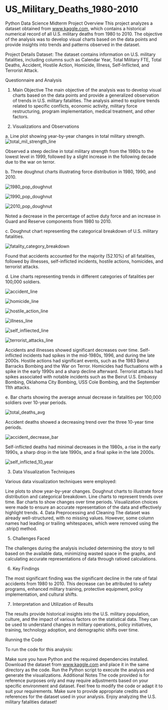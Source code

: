 # US_Military_Deaths_1980-2010
Python Data Science Midterm Project
Overview
This project analyzes a dataset obtained from www.kaggle.com, which contains a historical numerical record of all U.S. military deaths from 1980 to 2010. The objective of the analysis was to develop visual charts based on the data points and provide insights into trends and patterns observed in the dataset.

Project Details
Dataset: The dataset contains information on U.S. military fatalities, including columns such as Calendar Year, Total Military FTE, Total Deaths, Accident, Hostile Action, Homicide, Illness, Self-Inflicted, and Terrorist Attack.

Questionnaire and Analysis
1. Main Objective
The main objective of the analysis was to develop visual charts based on the data points and provide a generalized observation of trends in U.S. military fatalities. The analysis aimed to explore trends related to specific conflicts, economic activity, military force restructuring, program implementation, medical treatment, and other factors.

2. Visualizations and Observations

a. Line plot showing year-by-year changes in total military strength.
![total_mil_strength_line](https://github.com/wolfman1986/US_Military_Deaths_1980-2010/assets/36992236/0090d61a-7460-4f7d-95a3-1071e98c6a94)


Observed a steep decline in total military strength from the 1980s to the lowest level in 1999, followed by a slight increase in the following decade due to the war on terror.

b. Three doughnut charts illustrating force distribution in 1980, 1990, and 2010.

![1980_pop_doughnut](https://github.com/wolfman1986/US_Military_Deaths_1980-2010/assets/36992236/ab0d7199-b18d-43f3-acb4-37915dc2ee96)

![1990_pop_doughnut](https://github.com/wolfman1986/US_Military_Deaths_1980-2010/assets/36992236/88a92063-bbd2-413e-aa3a-78c999ec7f8a)

![2010_pop_doughnut](https://github.com/wolfman1986/US_Military_Deaths_1980-2010/assets/36992236/d7200b56-09fe-4304-b5e9-370497bae488)

Noted a decrease in the percentage of active duty force and an increase in Guard and Reserve components from 1980 to 2010.

c. Doughnut chart representing the categorical breakdown of U.S. military fatalities.

![fatality_category_breakdown](https://github.com/wolfman1986/US_Military_Deaths_1980-2010/assets/36992236/de24ef2e-0290-49d0-a8d9-fd8690d1859b)

Found that accidents accounted for the majority (52.10%) of all fatalities, followed by illnesses, self-inflicted incidents, hostile actions, homicides, and terrorist attacks.

d. Line charts representing trends in different categories of fatalities per 100,000 soldiers.

![accident_line](https://github.com/wolfman1986/US_Military_Deaths_1980-2010/assets/36992236/75806fa6-aa39-4e50-969b-1b820396409f)

![homicide_line](https://github.com/wolfman1986/US_Military_Deaths_1980-2010/assets/36992236/3e983c36-ce27-4b28-a237-848bdb9e4204)

![hostile_action_line](https://github.com/wolfman1986/US_Military_Deaths_1980-2010/assets/36992236/3a665f59-762d-48e1-8dbf-7c7ba073937c)

![illness_line](https://github.com/wolfman1986/US_Military_Deaths_1980-2010/assets/36992236/646e0a7d-3612-4805-be9c-8f41f83ca968)

![self_infliected_line](https://github.com/wolfman1986/US_Military_Deaths_1980-2010/assets/36992236/fc208382-0d72-494d-89b0-f9c6dcb0128a)

![terrorist_attacks_line](https://github.com/wolfman1986/US_Military_Deaths_1980-2010/assets/36992236/eb7eb48b-0606-4e22-85d5-93ec6e9fc8e6)

Accidents and illnesses showed significant decreases over time.
Self-inflicted incidents had spikes in the mid-1980s, 1996, and during the late 2000s.
Hostile actions had significant events, such as the 1983 Beirut Barracks Bombing and the War on Terror.
Homicides had fluctuations with a spike in the early 1990s and a sharp decline afterward.
Terrorist attacks had spikes associated with notable incidents such as the Beirut U.S. Embassy Bombing, Oklahoma City Bombing, USS Cole Bombing, and the September 11th attacks.

e. Bar charts showing the average annual decrease in fatalities per 100,000 soldiers over 10-year periods.

![total_deaths_avg](https://github.com/wolfman1986/US_Military_Deaths_1980-2010/assets/36992236/cece1bc3-9408-42e4-8460-758043409e64)

Accident deaths showed a decreasing trend over the three 10-year time periods.

![accident_decrease_bar](https://github.com/wolfman1986/US_Military_Deaths_1980-2010/assets/36992236/c4f67f3b-9206-4e7a-99c9-956d473cf7de)

Self-inflicted deaths had minimal decreases in the 1980s, a rise in the early 1990s, a sharp drop in the late 1990s, and a final spike in the late 2000s.

![self_inflicted_10_year](https://github.com/wolfman1986/US_Military_Deaths_1980-2010/assets/36992236/be98b8b0-135a-4269-b269-0c2a59c3bb13)

3. Data Visualization Techniques

Various data visualization techniques were employed:

Line plots to show year-by-year changes.
Doughnut charts to illustrate force distribution and categorical breakdown.
Line charts to represent trends over time.
Bar charts to show changes over time periods.
Visualization choices were made to ensure an accurate representation of the data and effectively highlight trends.
4. Data Preprocessing and Cleaning
The dataset was already well-structured, with no missing values. However, some column names had leading or trailing whitespaces, which were removed using the .strip() method.

5. Challenges Faced

The challenges during the analysis included determining the story to tell based on the available data, minimizing wasted space in the graphs, and calculating accurate representations of data through ratioed calculations.

6. Key Findings

The most significant finding was the significant decline in the rate of fatal accidents from 1980 to 2010. This decrease can be attributed to safety programs, enhanced military training, protective equipment, policy implementation, and cultural shifts.

7. Interpretation and Utilization of Results

The results provide historical insights into the U.S. military population, culture, and the impact of various factors on the statistical data. They can be used to understand changes in military operations, policy initiatives, training, technology adoption, and demographic shifts over time.

Running the Code

To run the code for this analysis:

Make sure you have Python and the required dependencies installed.
Download the dataset from www.kaggle.com and place it in the same directory as the code.
Run the Python script to execute the analysis and generate the visualizations.
Additional Notes
The code provided is for reference purposes only and may require adjustments based on your specific environment and dataset.
Feel free to modify the code or adapt it to suit your requirements.
Make sure to provide appropriate credits and references for the dataset used in your analysis.
Enjoy analyzing the U.S. military fatalities dataset!
